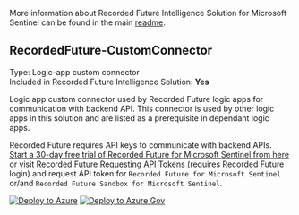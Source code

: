 More information about Recorded Future Intelligence Solution for Microsoft Sentinel can be found in the main [readme](../../../readme.md).


## RecordedFuture-CustomConnector
Type: Logic-app custom connector\
Included in Recorded Future Intelligence Solution: **Yes**

Logic app custom connector used by Recorded Future logic apps for communication with backend API. This connector is used by other logic apps in this solution and are listed as a prerequisite in dependant logic apps. 

Recorded Future requires API keys to communicate with backend APIs. <a href="https://go.recordedfuture.com/microsoft-azure-sentinel-free-trial?utm_campaign=&utm_source=microsoft&utm_medium=gta" target="_blank">Start a 30-day free trial of Recorded Future for Microsoft Sentinel from here</a> or visit <a href="https://support.recordedfuture.com/hc/en-us/articles/4411077373587-Requesting-API-Tokens" target="_blank">Recorded Future Requesting API Tokens</a>  (requires Recorded Future login) and request API token for ```Recorded Future for Microsoft Sentinel``` or/and ```Recorded Future Sandbox for Microsoft Sentinel```.

<a href="https://portal.azure.com/#create/Microsoft.Template/uri/https%3A%2F%2Fraw.githubusercontent.com%2FAzure%2FAzure-Sentinel%2Fmaster%2FSolutions%2FRecorded%2520Future%2FPlaybooks%2FConnectors%2FRecordedFuture-CustomConnector%2Fazuredeploy.json" target="_blank">![Deploy to Azure](https://aka.ms/deploytoazurebutton)</a>
<a href="https://portal.azure.us/#create/Microsoft.Template/uri/https%3A%2F%2Fraw.githubusercontent.com%2FAzure%2FAzure-Sentinel%2Fmaster%2FSolutions%2FRecorded%2520Future%2FPlaybooks%2FConnectors%2FRecordedFuture-CustomConnector%2Fazuredeploy.json" target="_blank">![Deploy to Azure Gov](https://aka.ms/deploytoazuregovbutton)</a>